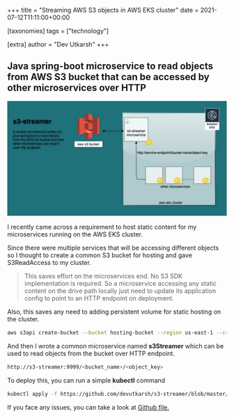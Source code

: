 +++
title = "Streaming AWS S3 objects in AWS EKS cluster"
date = 2021-07-12T11:11:00+00:00

[taxonomies]
tags = ["technology"]

[extra]
author = "Dev Utkarsh"
+++

## Java spring-boot microservice to read objects from AWS S3 bucket that can be accessed by other microservices over HTTP

![s3-streamer](../assets/images/tech/s3-streamer.jpeg)

I recently came across a requirement to host static content for my microservices running on the AWS EKS cluster.

Since there were multiple services that will be accessing different objects so I thought to create a common S3 bucket for hosting and gave S3ReadAccess to my cluster.


> This saves effort on the microservices end. No S3 SDK implementation is required. So a microservice accessing any static content on the drive path locally just need to update its application config to point to an HTTP endpoint on deployment.

Also, this saves any need to adding persistent volume for static hosting on the cluster.

```bash
aws s3api create-bucket --bucket hosting-bucket --region us-east-1 --create-bucket-configuration LocationConstraint=us-east-1 
```

And then I wrote a common microservice named **s3Streamer** which can be used to read objects from the bucket over HTTP endpoint.
```bash
http://s3-streamer:9999/<bucket_name>/<object_key>
```

To deploy this, you can run a simple **kubectl** command
```bash
kubectl apply -f https://github.com/devutkarsh/s3-streamer/blob/master/s3-streamer.yaml
```

If you face any issues, you can take a look at [Github file.](https://github.com/devutkarsh/s3-streamer)